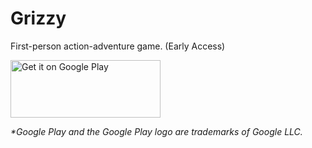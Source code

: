 # Grizzy
First-person action-adventure game. (Early Access)

<a href='https://play.google.com/store/apps/details?id=com.iceybones.grizzy&pcampaignid=pcampaignidMKT-Other-global-all-co-prtnr-py-PartBadge-Mar2515-1'><img alt='Get it on Google Play' src='https://play.google.com/intl/en_us/badges/static/images/badges/en_badge_web_generic.png' width="240" height="92" /></a>

_*Google Play and the Google Play logo are trademarks of Google LLC._
